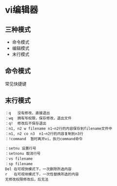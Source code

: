 # vi编辑器
## 三种模式
+ 命令模式
+ 编辑模式
+ 末行模式
## 命令模式
常见快捷键

## 末行模式
    ：q   没有修改，直接退出
    ：wq  拥有写权限，保存修改，退出文件  
    ：q!  修改后不保存退出  
    ：n1, n2 w filename n1~n2行的内容保存到filename文件中
    ：n1, n2 co n3  n1~n2行的内容复制到n3行
    ：!command  暂时离开vi，执行command命令

    ：setnu 设置行号
    ：setnonu 取消行号
    ：vs filename 
    ：sp filename
    Del 在可视快模式下，一次删除所选内容
    r   在可视块模式下，一次性替换所选的内容
    无修改权限修改后，后无法
